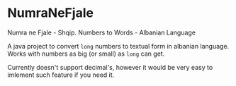 # NumraNeFjale
Numra ne Fjale - Shqip. Numbers to Words - Albanian Language

A java project to convert `long` numbers to textual form in albanian language. Works with numbers as big (or small) as `long` can get.

Currently doesn't support decimal's, however it would be very easy to imlement such feature if you need it.
